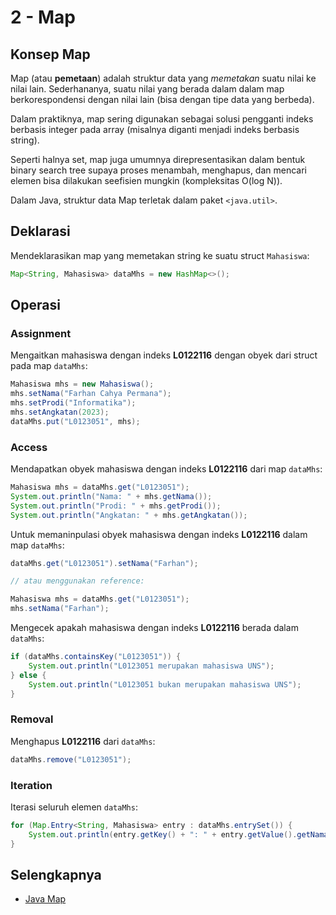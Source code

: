 # 2 - Map

## Konsep Map

Map (atau **pemetaan**) adalah struktur data yang *memetakan* suatu nilai ke nilai lain. Sederhananya, suatu nilai yang berada dalam dalam map berkorespondensi dengan nilai lain (bisa dengan tipe data yang berbeda).

Dalam praktiknya, map sering digunakan sebagai solusi pengganti indeks berbasis integer pada array (misalnya diganti menjadi indeks berbasis string).

Seperti halnya set, map juga umumnya direpresentasikan dalam bentuk binary search tree supaya proses menambah, menghapus, dan mencari elemen bisa dilakukan seefisien mungkin (kompleksitas O(log N)).

Dalam Java, struktur data Map terletak dalam paket `<java.util>`.

## Deklarasi

Mendeklarasikan map yang memetakan string ke suatu struct `Mahasiswa`:
```java
Map<String, Mahasiswa> dataMhs = new HashMap<>();
```

## Operasi

### Assignment

Mengaitkan mahasiswa dengan indeks **L0122116** dengan obyek dari struct pada map `dataMhs`:
```java
Mahasiswa mhs = new Mahasiswa();
mhs.setNama("Farhan Cahya Permana");
mhs.setProdi("Informatika");
mhs.setAngkatan(2023);
dataMhs.put("L0123051", mhs);

```

### Access

Mendapatkan obyek mahasiswa dengan indeks **L0122116** dari map `dataMhs`:
```java
Mahasiswa mhs = dataMhs.get("L0123051");
System.out.println("Nama: " + mhs.getNama());
System.out.println("Prodi: " + mhs.getProdi());
System.out.println("Angkatan: " + mhs.getAngkatan());
```

Untuk memaninpulasi obyek mahasiswa dengan indeks **L0122116** dalam map `dataMhs`:
```java
dataMhs.get("L0123051").setNama("Farhan");

// atau menggunakan reference:

Mahasiswa mhs = dataMhs.get("L0123051");
mhs.setNama("Farhan");
```

Mengecek apakah mahasiswa dengan indeks **L0122116** berada dalam `dataMhs`:
```java
if (dataMhs.containsKey("L0123051")) {
    System.out.println("L0123051 merupakan mahasiswa UNS");
} else {
    System.out.println("L0123051 bukan merupakan mahasiswa UNS");
}

```

### Removal

Menghapus **L0122116** dari `dataMhs`:
```java
dataMhs.remove("L0123051");
```

### Iteration

Iterasi seluruh elemen `dataMhs`:
```java
for (Map.Entry<String, Mahasiswa> entry : dataMhs.entrySet()) {
    System.out.println(entry.getKey() + ": " + entry.getValue().getNama());
}

```

## Selengkapnya

- [Java Map](https://docs.oracle.com/javase/8/docs/api/java/util/Map.html)
